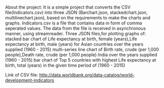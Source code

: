About the project: It is a simple project that converts the CSV file(Indicators.csv) into three JSON (Barchart.json, stackedchart.json,
multilinechart.json), based on the requirements to make the charts and graphs. 
Indicators.csv is a file that contains data in form of comma seperated values.
The data from the file is received in asynchronous manner, using streamreader. 
Three JSON files,for plotting graphs of:
stacked bar chart of Life expectancy at birth, female (years),Life expectancy at birth, male (years) for Asian countries over the years supplied (1960 - 2015) 
multi-series line chart of Birth rate, crude (per 1,000 people),Death rate, crude (per 1,000 people) India over the years supplied (1960 - 2015) 
bar chart of Top 5 countries with highest Life expectancy at birth, total (years) in the given time period of (1960 - 2015)

Link of CSV file: 
http://data.worldbank.org/data-catalog/world-development-indicators
